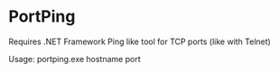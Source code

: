 # PortPing

Requires .NET Framework
Ping like tool for TCP ports (like with Telnet)

Usage:
portping.exe hostname port
